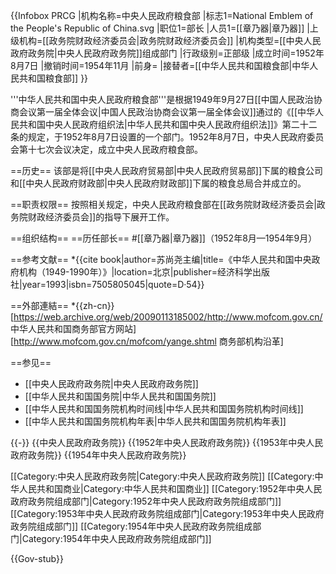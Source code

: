 {{Infobox PRCG
|机构名称=中央人民政府粮食部
|标志1=National Emblem of the People's Republic of China.svg
|职位1=部长
|人员1=[[章乃器|章乃器]]
|上级机构=[[政务院财政经济委员会|政务院财政经济委员会]]
|机构类型=[[中央人民政府政务院|中央人民政府政务院]]组成部门
|行政级别=正部级
|成立时间=1952年8月7日
|撤销时间=1954年11月
|前身=
|接替者=[[中华人民共和国粮食部|中华人民共和国粮食部]]
}}

'''中华人民共和国中央人民政府粮食部'''是根据1949年9月27日[[中国人民政治协商会议第一届全体会议|中国人民政治协商会议第一届全体会议]]通过的《[[中华人民共和国中央人民政府组织法|中华人民共和国中央人民政府组织法]]》第二十二条的规定，于1952年8月7日设置的一个部门。1952年8月7日，中央人民政府委员会第十七次会议决定，成立中央人民政府粮食部。

==历史==
该部是将[[中央人民政府贸易部|中央人民政府贸易部]]下属的粮食公司和[[中央人民政府财政部|中央人民政府财政部]]下属的粮食总局合并成立的。

==职责权限==
按照相关规定，中央人民政府粮食部在[[政务院财政经济委员会|政务院财政经济委员会]]的指导下展开工作。

==组织结构==
==历任部长==
#[[章乃器|章乃器]]（1952年8月—1954年9月）

==参考文献==
*{{cite book|author=苏尚尧主编|title=《中华人民共和国中央政府机构（1949-1990年）》|location=北京|publisher=经济科学出版社|year=1993|isbn=7505805045|quote=D·54}}

==外部連結==
*{{zh-cn}} [https://web.archive.org/web/20090113185002/http://www.mofcom.gov.cn/ 中华人民共和国商务部官方网站] [http://www.mofcom.gov.cn/mofcom/yange.shtml 商务部机构沿革]

==参见==
* [[中央人民政府政务院|中央人民政府政务院]]
* [[中华人民共和国国务院|中华人民共和国国务院]]
* [[中华人民共和国国务院机构时间线|中华人民共和国国务院机构时间线]]
* [[中华人民共和国国务院机构年表|中华人民共和国国务院机构年表]]

{{-}}
{{中央人民政府政务院}}
{{1952年中央人民政府政务院}}
{{1953年中央人民政府政务院}}
{{1954年中央人民政府政务院}}

[[Category:中央人民政府政务院|Category:中央人民政府政务院]]
[[Category:中华人民共和国商业|Category:中华人民共和国商业]]
[[Category:1952年中央人民政府政务院组成部门|Category:1952年中央人民政府政务院组成部门]]
[[Category:1953年中央人民政府政务院组成部门|Category:1953年中央人民政府政务院组成部门]]
[[Category:1954年中央人民政府政务院组成部门|Category:1954年中央人民政府政务院组成部门]]


{{Gov-stub}}